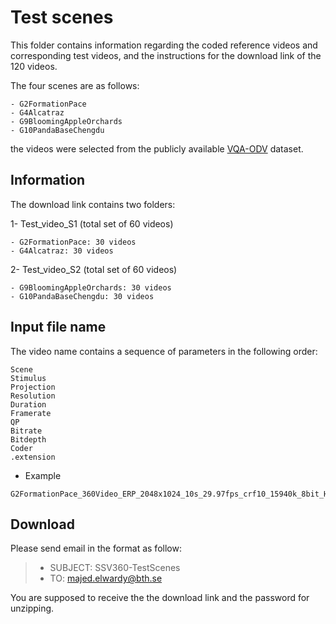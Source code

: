 # Test scenes

This folder contains information regarding the coded reference videos and corresponding test videos, and the instructions for the download link of the 120 videos.

The four scenes are as follows:

	- G2FormationPace
	- G4Alcatraz
	- G9BloomingAppleOrchards	
	- G10PandaBaseChengdu
	
the videos were selected from the publicly available [VQA-ODV](https://github.com/Archer-Tatsu/VQA-ODV) dataset.

## Information

The download link contains two folders:

1- Test_video_S1 (total set of 60 videos)

	- G2FormationPace: 30 videos 
	- G4Alcatraz: 30 videos

2- Test_video_S2 (total set of 60 videos)

	- G9BloomingAppleOrchards: 30 videos 
	- G10PandaBaseChengdu: 30 videos 


## Input file name
The video name contains a sequence of parameters in the following order:

	Scene 
	Stimulus
	Projection
	Resolution
	Duration
	Framerate
	QP
	Bitrate
	Bitdepth
	Coder
	.extension
	

- Example
```
G2FormationPace_360Video_ERP_2048x1024_10s_29.97fps_crf10_15940k_8bit_H265.mp4
```


## Download

Please send email in the format as follow:

> * SUBJECT: SSV360-TestScenes
> * TO: majed.elwardy@bth.se

You are supposed to receive the the download link and the password for unzipping.

